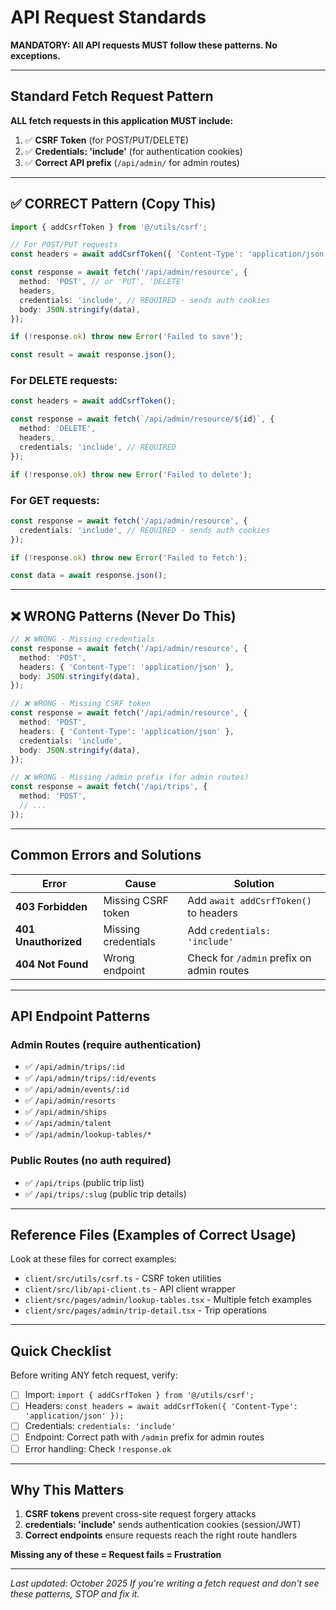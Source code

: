 # API Request Standards

**MANDATORY: All API requests MUST follow these patterns. No exceptions.**

---

## Standard Fetch Request Pattern

**ALL fetch requests in this application MUST include:**

1. ✅ **CSRF Token** (for POST/PUT/DELETE)
2. ✅ **Credentials: 'include'** (for authentication cookies)
3. ✅ **Correct API prefix** (`/api/admin/` for admin routes)

---

## ✅ CORRECT Pattern (Copy This)

```typescript
import { addCsrfToken } from '@/utils/csrf';

// For POST/PUT requests
const headers = await addCsrfToken({ 'Content-Type': 'application/json' });

const response = await fetch('/api/admin/resource', {
  method: 'POST', // or 'PUT', 'DELETE'
  headers,
  credentials: 'include', // REQUIRED - sends auth cookies
  body: JSON.stringify(data),
});

if (!response.ok) throw new Error('Failed to save');

const result = await response.json();
```

### For DELETE requests:

```typescript
const headers = await addCsrfToken();

const response = await fetch(`/api/admin/resource/${id}`, {
  method: 'DELETE',
  headers,
  credentials: 'include', // REQUIRED
});

if (!response.ok) throw new Error('Failed to delete');
```

### For GET requests:

```typescript
const response = await fetch('/api/admin/resource', {
  credentials: 'include', // REQUIRED - sends auth cookies
});

if (!response.ok) throw new Error('Failed to fetch');

const data = await response.json();
```

---

## ❌ WRONG Patterns (Never Do This)

```typescript
// ❌ WRONG - Missing credentials
const response = await fetch('/api/admin/resource', {
  method: 'POST',
  headers: { 'Content-Type': 'application/json' },
  body: JSON.stringify(data),
});

// ❌ WRONG - Missing CSRF token
const response = await fetch('/api/admin/resource', {
  method: 'POST',
  headers: { 'Content-Type': 'application/json' },
  credentials: 'include',
  body: JSON.stringify(data),
});

// ❌ WRONG - Missing /admin prefix (for admin routes)
const response = await fetch('/api/trips', {
  method: 'POST',
  // ...
});
```

---

## Common Errors and Solutions

| Error                | Cause               | Solution                                  |
| -------------------- | ------------------- | ----------------------------------------- |
| **403 Forbidden**    | Missing CSRF token  | Add `await addCsrfToken()` to headers     |
| **401 Unauthorized** | Missing credentials | Add `credentials: 'include'`              |
| **404 Not Found**    | Wrong endpoint      | Check for `/admin` prefix on admin routes |

---

## API Endpoint Patterns

### Admin Routes (require authentication)

- ✅ `/api/admin/trips/:id`
- ✅ `/api/admin/trips/:id/events`
- ✅ `/api/admin/events/:id`
- ✅ `/api/admin/resorts`
- ✅ `/api/admin/ships`
- ✅ `/api/admin/talent`
- ✅ `/api/admin/lookup-tables/*`

### Public Routes (no auth required)

- ✅ `/api/trips` (public trip list)
- ✅ `/api/trips/:slug` (public trip details)

---

## Reference Files (Examples of Correct Usage)

Look at these files for correct examples:

- `client/src/utils/csrf.ts` - CSRF token utilities
- `client/src/lib/api-client.ts` - API client wrapper
- `client/src/pages/admin/lookup-tables.tsx` - Multiple fetch examples
- `client/src/pages/admin/trip-detail.tsx` - Trip operations

---

## Quick Checklist

Before writing ANY fetch request, verify:

- [ ] Import: `import { addCsrfToken } from '@/utils/csrf';`
- [ ] Headers: `const headers = await addCsrfToken({ 'Content-Type': 'application/json' });`
- [ ] Credentials: `credentials: 'include'`
- [ ] Endpoint: Correct path with `/admin` prefix for admin routes
- [ ] Error handling: Check `!response.ok`

---

## Why This Matters

1. **CSRF tokens** prevent cross-site request forgery attacks
2. **credentials: 'include'** sends authentication cookies (session/JWT)
3. **Correct endpoints** ensure requests reach the right route handlers

**Missing any of these = Request fails = Frustration**

---

_Last updated: October 2025_
_If you're writing a fetch request and don't see these patterns, STOP and fix it._
